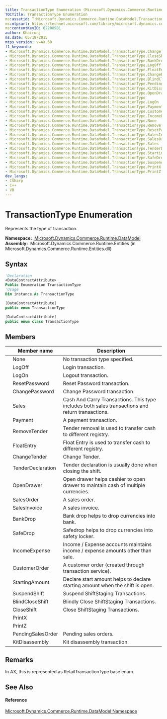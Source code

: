 ```yaml
---
title: TransactionType Enumeration (Microsoft.Dynamics.Commerce.Runtime.DataModel)
TOCTitle: TransactionType Enumeration
ms:assetid: T:Microsoft.Dynamics.Commerce.Runtime.DataModel.TransactionType
ms:mtpsurl: https://technet.microsoft.com/library/microsoft.dynamics.commerce.runtime.datamodel.transactiontype(v=AX.60)
ms:contentKeyID: 62208981
author: Khairunj
ms.date: 05/18/2015
mtps_version: v=AX.60
f1_keywords:
- Microsoft.Dynamics.Commerce.Runtime.DataModel.TransactionType.ChangeTender
- Microsoft.Dynamics.Commerce.Runtime.DataModel.TransactionType.CloseShift
- Microsoft.Dynamics.Commerce.Runtime.DataModel.TransactionType.BankDrop
- Microsoft.Dynamics.Commerce.Runtime.DataModel.TransactionType.LogOff
- Microsoft.Dynamics.Commerce.Runtime.DataModel.TransactionType.FloatEntry
- Microsoft.Dynamics.Commerce.Runtime.DataModel.TransactionType.ChangePassword
- Microsoft.Dynamics.Commerce.Runtime.DataModel.TransactionType.BlindCloseShift
- Microsoft.Dynamics.Commerce.Runtime.DataModel.TransactionType.PendingSalesOrder
- Microsoft.Dynamics.Commerce.Runtime.DataModel.TransactionType.KitDisassembly
- Microsoft.Dynamics.Commerce.Runtime.DataModel.TransactionType.OpenDrawer
- Microsoft.Dynamics.Commerce.Runtime.DataModel.TransactionType
- Microsoft.Dynamics.Commerce.Runtime.DataModel.TransactionType.LogOn
- Microsoft.Dynamics.Commerce.Runtime.DataModel.TransactionType.Payment
- Microsoft.Dynamics.Commerce.Runtime.DataModel.TransactionType.CustomerOrder
- Microsoft.Dynamics.Commerce.Runtime.DataModel.TransactionType.IncomeExpense
- Microsoft.Dynamics.Commerce.Runtime.DataModel.TransactionType.None
- Microsoft.Dynamics.Commerce.Runtime.DataModel.TransactionType.RemoveTender
- Microsoft.Dynamics.Commerce.Runtime.DataModel.TransactionType.ResetPassword
- Microsoft.Dynamics.Commerce.Runtime.DataModel.TransactionType.SalesInvoice
- Microsoft.Dynamics.Commerce.Runtime.DataModel.TransactionType.SalesOrder
- Microsoft.Dynamics.Commerce.Runtime.DataModel.TransactionType.Sales
- Microsoft.Dynamics.Commerce.Runtime.DataModel.TransactionType.TenderDeclaration
- Microsoft.Dynamics.Commerce.Runtime.DataModel.TransactionType.StartingAmount
- Microsoft.Dynamics.Commerce.Runtime.DataModel.TransactionType.SafeDrop
- Microsoft.Dynamics.Commerce.Runtime.DataModel.TransactionType.SuspendShift
- Microsoft.Dynamics.Commerce.Runtime.DataModel.TransactionType.PrintX
- Microsoft.Dynamics.Commerce.Runtime.DataModel.TransactionType.PrintZ
dev_langs:
- CSharp
- C++
- VB
---
```


# TransactionType Enumeration

Represents the type of transaction.

**Namespace:**  [Microsoft.Dynamics.Commerce.Runtime.DataModel](microsoft-dynamics-commerce-runtime-datamodel-namespace.md)  
**Assembly:**  Microsoft.Dynamics.Commerce.Runtime.Entities (in Microsoft.Dynamics.Commerce.Runtime.Entities.dll)

## Syntax

``` vb
'Declaration
<DataContractAttribute> _
Public Enumeration TransactionType
'Usage
Dim instance As TransactionType
```

``` csharp
[DataContractAttribute]
public enum TransactionType
```

``` c++
[DataContractAttribute]
public enum class TransactionType
```

## Members

<table>
<thead>
<tr class="header">
<th></th>
<th>Member name</th>
<th>Description</th>
</tr>
</thead>
<tbody>
<tr class="odd">
<td></td>
<td>None</td>
<td>No transaction type specified.</td>
</tr>
<tr class="even">
<td></td>
<td>LogOff</td>
<td>Login transaction.</td>
</tr>
<tr class="odd">
<td></td>
<td>LogOn</td>
<td>Logout transaction.</td>
</tr>
<tr class="even">
<td></td>
<td>ResetPassword</td>
<td>Reset Password transaction.</td>
</tr>
<tr class="odd">
<td></td>
<td>ChangePassword</td>
<td>Change Password transaction.</td>
</tr>
<tr class="even">
<td></td>
<td>Sales</td>
<td>Cash And Carry Transactions. This type includes both sales transactions and return transactions.</td>
</tr>
<tr class="odd">
<td></td>
<td>Payment</td>
<td>A payment transaction.</td>
</tr>
<tr class="even">
<td></td>
<td>RemoveTender</td>
<td>Tender removal is used to transfer cash to different registry.</td>
</tr>
<tr class="odd">
<td></td>
<td>FloatEntry</td>
<td>Float Entry is used to transfer cash to different registry.</td>
</tr>
<tr class="even">
<td></td>
<td>ChangeTender</td>
<td>Change Tender.</td>
</tr>
<tr class="odd">
<td></td>
<td>TenderDeclaration</td>
<td>Tender declaration is usually done when closing the shift.</td>
</tr>
<tr class="even">
<td></td>
<td>OpenDrawer</td>
<td>Open drawer helps cashier to open drawer to maintain cash of multiple currencies.</td>
</tr>
<tr class="odd">
<td></td>
<td>SalesOrder</td>
<td>A sales order.</td>
</tr>
<tr class="even">
<td></td>
<td>SalesInvoice</td>
<td>A sales invoice.</td>
</tr>
<tr class="odd">
<td></td>
<td>BankDrop</td>
<td>Bank drop helps to drop currencies into bank.</td>
</tr>
<tr class="even">
<td></td>
<td>SafeDrop</td>
<td>Safedrop helps to drop currencies into safety locker.</td>
</tr>
<tr class="odd">
<td></td>
<td>IncomeExpense</td>
<td>Income / Expense accounts maintains income / expense amounts other than sale.</td>
</tr>
<tr class="even">
<td></td>
<td>CustomerOrder</td>
<td>A customer order (created through transaction service).</td>
</tr>
<tr class="odd">
<td></td>
<td>StartingAmount</td>
<td>Declare start amount helps to declare starting amount when the shift is open.</td>
</tr>
<tr class="even">
<td></td>
<td>SuspendShift</td>
<td>Suspend ShiftStaging Transactions.</td>
</tr>
<tr class="odd">
<td></td>
<td>BlindCloseShift</td>
<td>Blindly Close ShiftStaging Transactions.</td>
</tr>
<tr class="even">
<td></td>
<td>CloseShift</td>
<td>Close ShiftStaging Transactions.</td>
</tr>
<tr class="odd">
<td></td>
<td>PrintX</td>
<td></td>
</tr>
<tr class="even">
<td></td>
<td>PrintZ</td>
<td></td>
</tr>
<tr class="odd">
<td></td>
<td>PendingSalesOrder</td>
<td>Pending sales orders.</td>
</tr>
<tr class="even">
<td></td>
<td>KitDisassembly</td>
<td>Kit disassembly transaction.</td>
</tr>
</tbody>
</table>


## Remarks

In AX, this is represented as RetailTransactionType base enum.

## See Also

#### Reference

[Microsoft.Dynamics.Commerce.Runtime.DataModel Namespace](microsoft-dynamics-commerce-runtime-datamodel-namespace.md)

